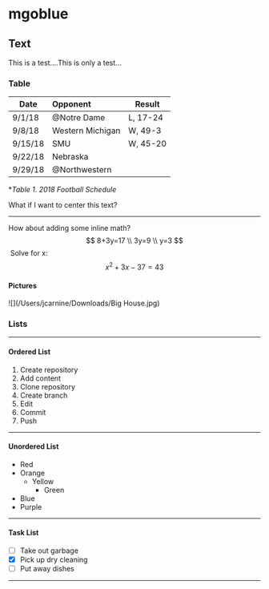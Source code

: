 # mgoblue

## Text
This is a test....This is only a test...
### Table

| Date    | Opponent         | Result   |
| ------- | :--------------- | -------- |
| 9/1/18  | @Notre Dame      | L, 17-24 |
| 9/8/18  | Western Michigan | W, 49-3  |
| 9/15/18 | SMU              | W, 45-20 |
| 9/22/18 | Nebraska         |          |
| 9/29/18 | @Northwestern    |          |

**Table 1.  2018 Football Schedule*

What if I want to center this text?

------

How about adding some inline math?
$$
8+3y=17 \\
3y=9 \\
y=3
$$
​	Solve for x:
$$
x^2+3x-37=43
$$


#### Pictures

![](/Users/jcarnine/Downloads/Big House.jpg)



### Lists

------

#### Ordered List

1. Create repository
2. Add content
3. Clone repository
4. Create branch
5. Edit
6. Commit
7. Push

------

#### Unordered List

- Red
- Orange
  - Yellow
    - Green
- Blue
- Purple

------

#### Task List

- [ ] Take out garbage
- [x] Pick up dry cleaning
- [ ] Put away dishes

------


